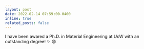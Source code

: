 ```yaml
---
layout: post
date: 2022-02-14 07:59:00-0400
inline: true
related_posts: false
---
```


I have been awared a Ph.D. in Material Engineering at UoW with an outstanding degree! :sparkles: :smile:
